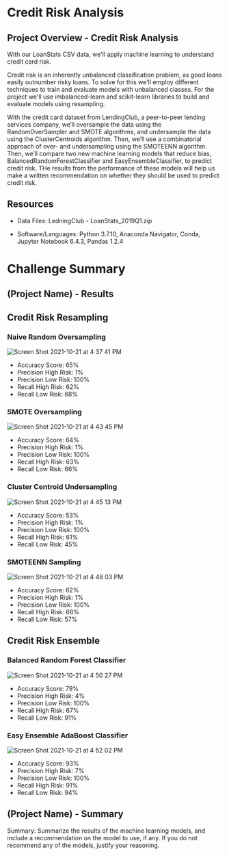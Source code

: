 # Credit Risk Analysis

## Project Overview - Credit Risk Analysis

 With our LoanStats CSV data, we'll apply machine learning to understand credit card risk.

Credit risk is an inherently unbalanced classification problem, as good loans easily outnumber risky loans.  To solve for this we'll employ different techniques to train and evaluate models with unbalanced classes. For the project we'll use imbalanced-learn and scikit-learn libraries to build and evaluate models using resampling.

With the credit card dataset from LendingClub, a peer-to-peer lending services company, we’ll oversample the data using the RandomOverSampler and SMOTE algorithms, and undersample the data using the ClusterCentroids algorithm. Then, we’ll use a combinatorial approach of over- and undersampling using the SMOTEENN algorithm. Then, we’ll compare two new machine learning models that reduce bias, BalancedRandomForestClassifier and EasyEnsembleClassifier, to predict credit risk. THe results from the performance of these models will help us make a written recommendation on whether they should be used to predict credit risk.

## Resources
-  Data Files:  LedningClub - LoanStats_2019Q1.zip

-  Software/Languages:  Python 3.7.10, Anaconda Navigator, Conda, Jupyter Notebook 6.4.3, Pandas 1.2.4

# Challenge Summary

## (Project Name) - Results

## Credit Risk Resampling

### Naive Random Oversampling

![Screen Shot 2021-10-21 at 4 37 41 PM](https://user-images.githubusercontent.com/691355/138371048-37ebabaf-0050-45fb-b63b-675851abba06.png)

-  Accuracy Score: 65%
-  Precision High Risk: 1%
-  Precision Low Risk: 100%
-  Recall High Risk:  62% 
-  Recall Low Risk:  68%

### SMOTE Oversampling

![Screen Shot 2021-10-21 at 4 43 45 PM](https://user-images.githubusercontent.com/691355/138371479-9e4e8913-500a-4dcc-bc64-d4639b4ecef1.png)

-  Accuracy Score: 64%
-  Precision High Risk: 1%
-  Precision Low Risk: 100%
-  Recall High Risk:  63% 
-  Recall Low Risk:  66%

### Cluster Centroid Undersampling

![Screen Shot 2021-10-21 at 4 45 13 PM](https://user-images.githubusercontent.com/691355/138371594-bfbb0d53-16ea-4e4d-a0fd-468d995ecf1d.png)

-  Accuracy Score: 53%
-  Precision High Risk: 1%
-  Precision Low Risk: 100%
-  Recall High Risk:  61% 
-  Recall Low Risk:  45%

### SMOTEENN Sampling

![Screen Shot 2021-10-21 at 4 48 03 PM](https://user-images.githubusercontent.com/691355/138371835-3aaaa4ab-d7a8-409d-b18c-7f8e2d9b442f.png)

-  Accuracy Score: 62%
-  Precision High Risk: 1%
-  Precision Low Risk: 100%
-  Recall High Risk:  68% 
-  Recall Low Risk:  57%

## Credit Risk Ensemble

### Balanced Random Forest Classifier

![Screen Shot 2021-10-21 at 4 50 27 PM](https://user-images.githubusercontent.com/691355/138372015-69032ea5-eba6-41bf-b4ad-5dd8490149d1.png)

-  Accuracy Score: 79%
-  Precision High Risk: 4%
-  Precision Low Risk: 100%
-  Recall High Risk:  67% 
-  Recall Low Risk:  91%

### Easy Ensemble AdaBoost Classifier

![Screen Shot 2021-10-21 at 4 52 02 PM](https://user-images.githubusercontent.com/691355/138372137-f01e4f18-26b9-4adc-80a7-24b93b084361.png)

-  Accuracy Score: 93%
-  Precision High Risk: 7%
-  Precision Low Risk: 100%
-  Recall High Risk:  91% 
-  Recall Low Risk:  94%


## (Project Name) - Summary

Summary: Summarize the results of the machine learning models, and include a recommendation on the model to use, if any. If you do not recommend any of the models, justify your reasoning.
